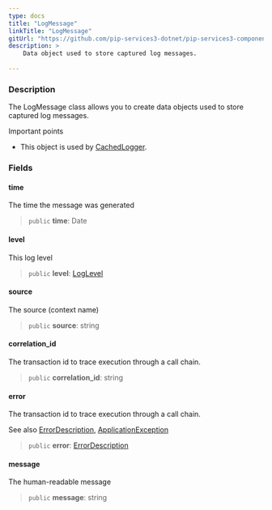 ```yaml
---
type: docs
title: "LogMessage"
linkTitle: "LogMessage"
gitUrl: "https://github.com/pip-services3-dotnet/pip-services3-components-dotnet"
description: >
    Data object used to store captured log messages.
   
---
```


### Description

The LogMessage class allows you to create data objects used to store captured log messages.

Important points

- This object is used by [CachedLogger](../cached-logger).

### Fields

<span class="hide-title-link">

#### time
The time the message was generated
> `public` **time**: Date

#### level
This log level
> `public` **level**: [LogLevel](../log_level)

#### source
The source (context name)
> `public` **source**: string

#### correlation_id
The transaction id to trace execution through a call chain.
> `public` **correlation_id**: string

#### error
The transaction id to trace execution through a call chain.

See also [ErrorDescription](../../../commons/errors/error_description), [ApplicationException](../../../commons/errors/application_exception)
> `public` **error**: [ErrorDescription](../../../commons/errors/error_description)

#### message
The human-readable message
> `public` **message**: string

</span>
